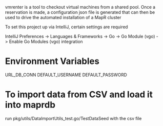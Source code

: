 vmrenter is a tool to checkout virtual machines from a shared pool. Once a reservation is made, a configuration json file is generated that can then be used to drive the automated installation of a MapR cluster 

To set this project up via IntelliJ, certain settings are required

IntelliJ Preferences -> Languages & Frameworks -> Go -> Go Module (vgo) -> Enable Go Modules (vgo) integration

# Environment Variables
URL_DB_CONN
DEFAULT_USERNAME
DEFAULT_PASSWORD

# To import data from CSV and load it into maprdb
run pkg/utils/DataImportUtils_test.go/TestDataSeed with the csv file